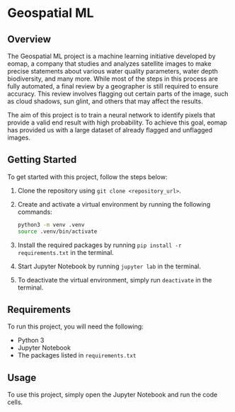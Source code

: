 # Geospatial ML

## Overview

The Geospatial ML project is a machine learning initiative developed by eomap, a company that studies and analyzes satellite images to make precise statements about various water quality parameters, water depth biodiversity, and many more. While most of the steps in this process are fully automated, a final review by a geographer is still required to ensure accuracy. This review involves flagging out certain parts of the image, such as cloud shadows, sun glint, and others that may affect the results.

The aim of this project is to train a neural network to identify pixels that provide a valid end result with high probability. To achieve this goal, eomap has provided us with a large dataset of already flagged and unflagged images.

## Getting Started

To get started with this project, follow the steps below:

1.  Clone the repository using `git clone <repository_url>`.
2.  Create and activate a virtual environment by running the following commands:

    ```bash
    python3 -m venv .venv
    source .venv/bin/activate
    ```

3.  Install the required packages by running `pip install -r requirements.txt` in the terminal.
4.  Start Jupyter Notebook by running `jupyter lab` in the terminal.
5.  To deactivate the virtual environment, simply run `deactivate` in the terminal.

## Requirements

To run this project, you will need the following:

- Python 3
- Jupyter Notebook
- The packages listed in `requirements.txt`

## Usage

To use this project, simply open the Jupyter Notebook and run the code cells.
